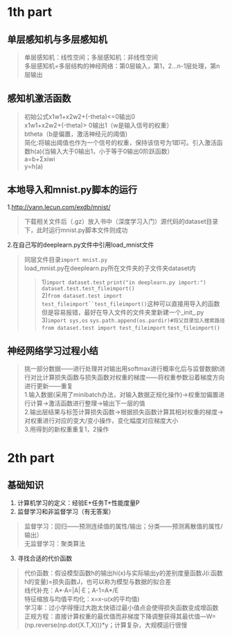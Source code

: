 # 1th part
## 单层感知机与多层感知机
>单层感知机：线性空间；多层感知机：非线性空间  
>多层感知机=多层结构的神经网络：第0层输入，第1，2...n-1层处理，第n层输出  
## 感知机激活函数
>初始公式x1w1+x2w2+(-theta)<=0输出0  
>x1w1+x2w2+(-theta)> 0输出1（w是输入信号的权重）  
>btheta（b是偏置，激活神经元的阈值)  
简化:将输出阈值也作为一个信号的权重，保持该信号为1即可。引入激活函数h(a)(当输入大于0输出1，小于等于0输出0阶跃函数）  
>a=b+Σxiwi  
>y=h(a)
## 本地导入和mnist.py脚本的运行
1.http://yann.lecun.com/exdb/mnist/  
> 下载相关文件后（.gz）放入书中（深度学习入门）源代码的dataset目录下，此时运行mnist.py脚本文件则成功  

2.在自己写的deeplearn.py文件中引用load_mnist文件  
> 同层文件目录`import mnist.py`  
> load_mnist.py在deeplearn.py所在文件夹的子文件夹dataset内
>> 1)`import dataset.test`
`print("in deeplearn.py import:")`
`dataset.test.test_fileimport()`  
>> 2)`from dataset.test import test_fileimport``test_fileimport()`这种可以直接用导入的函数但是容易报错，最好在导入文件的文件夹里新建一个_init_.py  
>> 3)`import sys,os`
`sys.path.append(os.pardir)#将父目录加入搜索路径`
`from dataset.test import test_fileimport`
`test_fileimport()`
## 神经网络学习过程小结
> 挑一部分数据——进行处理并对输出用softmax进行概率化后与监督数据t进行对比计算损失函数与损失函数对权重的梯度——将权重参数沿着梯度方向进行更新——重复  
> 1.输入数据(采用了minibatch办法，对输入数据正规化操作)->权重加偏置进行计算->激活函数进行整理->输出下一层的值  
> 2.输出层结果与标签计算损失函数->根据损失函数计算其相对权重的梯度->对权重进行对应的变大/变小操作，变化幅度对应梯度大小  
> 3.用得到的新权重重复1，2操作  
# 2th part
## 基础知识
1. 计算机学习的定义：经验E+任务T+性能度量P  
2. 监督学习和非监督学习（有无答案）  
> 监督学习：回归——预测连续值的属性/输出；分类——预测离散值的属性/输出）  
> 无监督学习：聚类算法
3. 寻找合适的代价函数  
> 代价函数：假设模型函数h的输出hi(x)与实际输出y的差别度量函数J(i:函数h的变量)=损失函数J，也可以称为模型与数据的拟合差  
> 线代补充：A*·A=|A|·E；A-1=A*/E  
> 特征缩放与均值平均化：x=x-u(x的平均值)  
> 学习率：过小学得慢过大跑太快错过最小值点会使得损失函数变成增函数  
> 正规方程：直接计算权重的最优值而非梯度下降调整获得其最优值—W=(np.reverse(np.dot(X.T,X)))*y；计算复杂，大规模运行很慢

